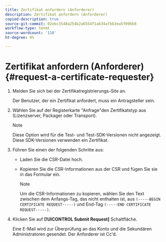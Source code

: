 ```yaml
---
title: Zertifikat anfordern (Anforderer)
description: Zertifikat anfordern (Anforderer)
copied-description: true
source-git-commit: 02ebc3548a254b2a6554f1ab34afbb3ea5f09bb8
workflow-type: tm+mt
source-wordcount: '118'
ht-degree: 0%

---
```


# Zertifikat anfordern (Anforderer){#request-a-certificate-requester}

1. Melden Sie sich bei der Zertifikatregistrierungs-Site an.

   Der Benutzer, der ein Zertifikat anfordert, muss ein Antragsteller sein.

1. Wählen Sie auf der Registerkarte &quot;Anfrage&quot;den Zertifikatstyp aus (Lizenzserver, Packager oder Transport).

   >[!NOTE]
   >
   >Diese Option wird für die Test- und Test-SDK-Versionen nicht angezeigt. Diese SDK-Versionen verwenden ein Zertifikat.

1. Führen Sie einen der folgenden Schritte aus:

   * Laden Sie die CSR-Datei hoch.
   * Kopieren Sie die CSR-Informationen aus der CSR und fügen Sie sie in das Formular ein.

     >[!NOTE]
     >
     >Um die CSR-Informationen zu kopieren, wählen Sie den Text zwischen dem Anfangs-Tag, das nicht enthalten ist, aus `(-----BEGIN CERTIFICATE REQUEST-----)` und End-Tag `(-----END CERTIFICATE REQUEST-----)`.

1. Klicken Sie auf **[!UICONTROL Submit Request]** Schaltfläche.

   Eine E-Mail wird zur Überprüfung an das Konto und die Sekundären Administratoren gesendet. Der Anforderer ist Cc&#39;d.
